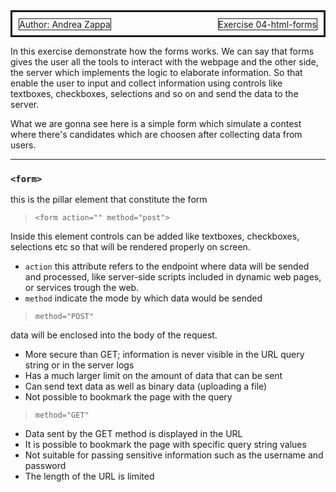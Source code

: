 <div style="border:solid;padding:10px;">
<span style="float:left;border:solid 1px;">Author: Andrea Zappa </span>
<span style="border:solid 1px;float:right;">
Exercise 04-html-forms
</span><br>
</div>

In this exercise demonstrate how the forms works.
We can say that forms gives the user all the tools to interact with the webpage and the other side, the server which implements the logic to elaborate information. So that enable the user to input and collect information using controls like textboxes, checkboxes, selections and so on and send the data to the server.

What we are gonna see here is a simple form which simulate a contest where there's candidates which are choosen after collecting data from users.

---
### ```<form>```
this is the pillar element that constitute the form
> ```<form action="" method="post">```

<p>Inside this element controls can be added like textboxes, checkboxes, selections etc so that will be rendered properly on screen. </p>

- ```action``` this attribute refers to the endpoint where data will be sended and processed, like server-side scripts included in dynamic web pages, or services trough the web.
- ```method``` indicate the mode by which data would be sended
> ```method="POST"```

data will be enclosed into the body of the request.
- More secure than GET; information is never visible in the URL query string or in the server logs
- Has a much larger limit on the amount of data that can be sent
- Can send text data as well as binary data (uploading a file)
- Not possible to bookmark the page with the query

> ```method="GET"```

- Data sent by the GET method is displayed in the URL
- It is possible to bookmark the page with specific query string values
- Not suitable for passing sensitive information such as the username and password
- The length of the URL is limited
  
